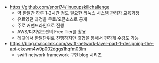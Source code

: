 - https://github.com/snori74/linuxupskillchallenge
	- 약 한달간 하루 1-2시간 정도 필요한 리눅스 시스템 관리자 교육과정
	- 유료였던 과정을 무료/오픈소스로 공개
	- 주로 커맨드라인으로 진행
	- AWS/디지털오션의 Free Tier를 활용
	- 레딧에서 한달단위로 진행하지만 깃헙을 통해서 편하게 수강도 가능
- https://blog.malcolmk.com/swift-network-layer-part-1-designing-the-api-ckewm4w9p002dggs1hqfm03lm
	- swift network framework 구현 blog 시리즈 
